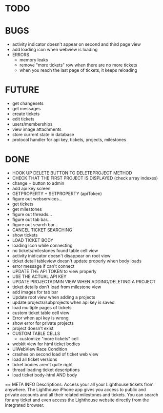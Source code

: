 # TODO

# BUGS
* activity indicator doesn't appear on second and third page view
* add loading icon when webview is loading
* ERRORS
	* memory leaks
	* remove "more tickets" row when there are no more tickets
	* when you reach the last page of tickets, it keeps reloading

# FUTURE
* get changesets
* get messages
* create tickets
* edit tickets
* users/memberships
* view image attachments
* store current state in database
* protocol handler for api key, tickets, projects, milestones

# DONE
* HOOK UP DELETE BUTTON TO DELETEPROJECT METHOD
* CHECK THAT THE FIRST PROJECT IS DISPLAYED (check array indexes)
* change + button to admin
* add api key screen
* GETPROPERTY + SETPROPERTY (apiToken)
* figure out webservices...
* get tickets
* get milestones
* figure out threads...
* figure out tab bar...
* figure out search bar...
* CANCEL TICKET SEARCHING
* show tickets
* LOAD TICKET BODY
* loading icon while connecting
* no tickets/milestones found table cell view
* activity inidicator doesn't disappear on root view
* ticket detail tableview doesn't update properly when body loads
* error message if can't connect
* UPDATE THE API TOKEN to view properly
* USE THE ACTUAL API KEY
* UPDATE PROJECTADMIN VIEW WHEN ADDING/DELETING A PROJECT
* ticket details don't load from milestone view
* add images for tab bar
* Update root view when adding a projects
* update projects/subprojects when api key is saved
* load multiple pages of tickets
* custom ticket table cell view
* Error when api key is wrong
* show error for private projects
* project doesn't exist
* CUSTOM TABLE CELLS
	* customize "more tickets" cell
* webkit view for html ticket bodies
* UiWebView Race Condition
* crashes on second load of ticket web view
* load all ticket versions
* ticket bodies aren't quite right
* thread loading ticket descriptions
* load ticket body-html AND body


== META INFO
Descriptions:
Access your all your Lighthouse tickets from anywhere. The Lighthouse iPhone app gives you access to public and private accounts and all their related milestones and tickets. You can search for any ticket and even access the Lighthouse website directly from the integrated browser.
